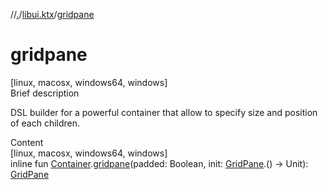 //[.](../index.md)/[libui.ktx](index.md)/[gridpane](gridpane.md)



# gridpane  
[linux, macosx, windows64, windows]  
Brief description  


DSL builder for a powerful container that allow to specify size and position of each children.

  
  
  
Content  
[linux, macosx, windows64, windows]  
inline fun [Container](-container/index.md).[gridpane](gridpane.md)(padded: Boolean, init: [GridPane](-grid-pane/index.md).() -> Unit): [GridPane](-grid-pane/index.md)  



